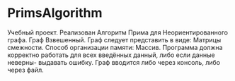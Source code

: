 # PrimsAlgorithm
Учебный проект. Реализован Алгоритм Прима для Неориентированного графа. Граф Взвешенный. Граф следует представить в виде: Матрицы смежности.
Способ организации памяти: Массив. Программа должна корректно работать для всех введённых данный, либо если данные неверны- выдавать ошибку.
Граф вводится либо через консоль, либо через файл.
